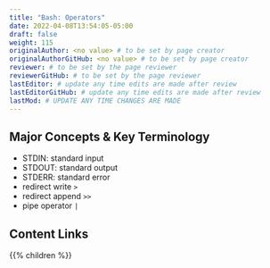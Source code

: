 ```yaml
---
title: "Bash: Operators"
date: 2022-04-08T13:54:05-05:00
draft: false
weight: 115
originalAuthor: <no value> # to be set by page creator
originalAuthorGitHub: <no value> # to be set by page creator
reviewer: # to be set by the page reviewer
reviewerGitHub: # to be set by the page reviewer
lastEditor: # update any time edits are made after review
lastEditorGitHub: # update any time edits are made after review
lastMod: # UPDATE ANY TIME CHANGES ARE MADE
---
```


## Major Concepts & Key Terminology

- STDIN: standard input
- STDOUT: standard output
- STDERR: standard error
- redirect write `>`
- redirect append `>>`
- pipe operator `|`

## Content Links

{{% children %}}
